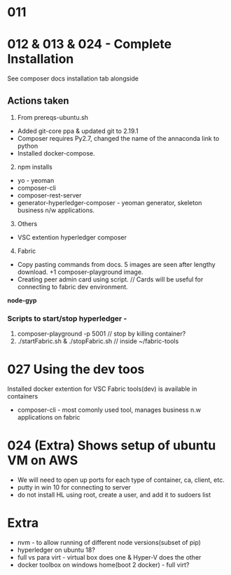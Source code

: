 # 011

# 012 & 013 & 024 - Complete Installation
See composer docs installation tab alongside

## Actions taken
1. From prereqs-ubuntu.sh
- Added git-core ppa & updated git to 2.19.1
- Composer requires Py2.7, changed the name of the annaconda link to python
- Installed docker-compose.
2. npm installs
- yo - yeoman
- composer-cli
- composer-rest-server
- generator-hyperledger-composer - yeoman generator, skeleton business n/w applications.
3. Others
- VSC extention hyperledger composer
4. Fabric 
- Copy pasting commands from docs. 5 images are seen after lengthy download. +1 composer-playground image.
- Creating peer admin card using script.        // Cards will be useful for connecting to fabric dev environment.

**node-gyp**


### Scripts to start/stop hyperledger -
1. composer-playground -p 5001				// stop by killing container?
2. ./startFabric.sh & ./stopFabric.sh		// inside ~/fabric-tools

# 027 Using the dev toos
Installed docker extention for VSC
Fabric tools(dev) is available in containers

- composer-cli - most comonly used tool, manages business n.w applications on fabric

# 024 (Extra) Shows setup of ubuntu VM on AWS
- We will need to open up ports for each type of container, ca, client, etc.
- putty in win 10 for connecting to server
- do not install HL using root, create a user, and add it to sudoers list

# Extra
- nvm - to allow running of different node versions(subset of pip)
- hyperledger on ubuntu 18?
- full vs para virt - virtual box does one & Hyper-V does the other
- docker toolbox on windows home(boot 2 docker) - full virt?

